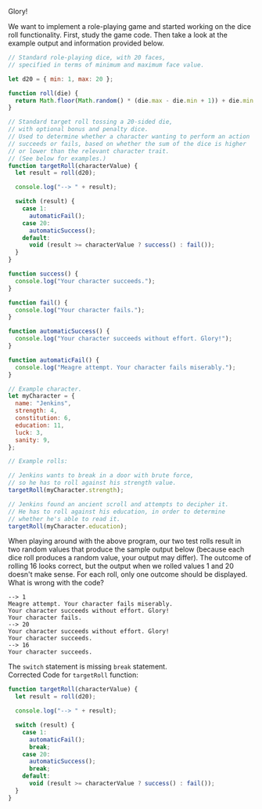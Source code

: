 Glory!

We want to implement a role-playing game and started working on the dice roll functionality. First, study the game code. Then take a look at the example output and information provided below.

```javascript
// Standard role-playing dice, with 20 faces,
// specified in terms of minimum and maximum face value.

let d20 = { min: 1, max: 20 };

function roll(die) {
  return Math.floor(Math.random() * (die.max - die.min + 1)) + die.min;
}

// Standard target roll tossing a 20-sided die,
// with optional bonus and penalty dice.
// Used to determine whether a character wanting to perform an action
// succeeds or fails, based on whether the sum of the dice is higher
// or lower than the relevant character trait.
// (See below for examples.)
function targetRoll(characterValue) {
  let result = roll(d20);

  console.log("--> " + result);

  switch (result) {
    case 1:
      automaticFail();
    case 20:
      automaticSuccess();
    default:
      void (result >= characterValue ? success() : fail());
  }
}

function success() {
  console.log("Your character succeeds.");
}

function fail() {
  console.log("Your character fails.");
}

function automaticSuccess() {
  console.log("Your character succeeds without effort. Glory!");
}

function automaticFail() {
  console.log("Meagre attempt. Your character fails miserably.");
}

// Example character.
let myCharacter = {
  name: "Jenkins",
  strength: 4,
  constitution: 6,
  education: 11,
  luck: 3,
  sanity: 9,
};

// Example rolls:

// Jenkins wants to break in a door with brute force,
// so he has to roll against his strength value.
targetRoll(myCharacter.strength);

// Jenkins found an ancient scroll and attempts to decipher it.
// He has to roll against his education, in order to determine
// whether he's able to read it.
targetRoll(myCharacter.education);
```

When playing around with the above program, our two test rolls result in two random values that produce the sample output below (because each dice roll produces a random value, your output may differ). The outcome of rolling 16 looks correct, but the output when we rolled values 1 and 20 doesn't make sense. For each roll, only one outcome should be displayed. What is wrong with the code?

```
--> 1
Meagre attempt. Your character fails miserably.
Your character succeeds without effort. Glory!
Your character fails.
--> 20
Your character succeeds without effort. Glory!
Your character succeeds.
--> 16
Your character succeeds.
```

The `switch` statement is missing `break` statement.  
Corrected Code for `targetRoll` function:

```javascript
function targetRoll(characterValue) {
  let result = roll(d20);

  console.log("--> " + result);

  switch (result) {
    case 1:
      automaticFail();
      break;
    case 20:
      automaticSuccess();
      break;
    default:
      void (result >= characterValue ? success() : fail());
  }
}
```
